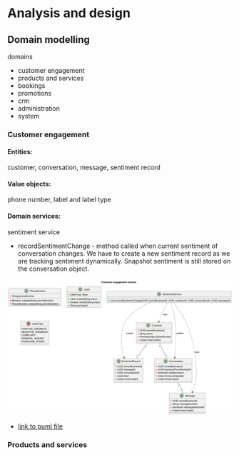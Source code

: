 # Analysis and design

## Domain modelling

domains
- customer engagement
- products and services
- bookings
- promotions
- crm
- administration
- system


### Customer engagement

#### Entities:
customer, conversation, message, sentiment record

#### Value objects:
phone number, label and label type

#### Domain services:
sentiment service
- recordSentimentChange - method called when current sentiment of conversation changes. We have to create a new sentiment record as we are tracking sentiment dynamically. Snapshot sentiment is still stored on the conversation object.


![diagram](uml/domain_modelling/images/customer_engagement_domain.png)
- [link to puml file](uml/domain_modelling/customer_engagement.puml)


### Products and services